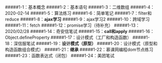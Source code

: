#####1-1：基本概念
#####1-2：基本语句
#####1-3：二维数组
#####1-4：2020-02-14
#####1-5：算法练习
#####1-6：简单笔记
#####1-7：filter和reduce
#####1-8：**ajax学习**
#####1-9：ajax学习2
#####1-10：跨域学习
#####1-11：fetch
#####1-12：promise学习（待补充）
#####1-13：2020/02/28
#####1-14：奇安信笔试
#####1-15：**call和apply**
#####1-16：Object.defineProperty
#####1-17：设计模式（工厂和构造函数）
#####1-18：深信服笔试
#####1-19：**设计模式（原型）**
#####1-20：设计模式（原型和构造函数组合模式）
#####1-21：**继承**
#####1-22：慕课网编程dom节点练习
#####1-23：函数表达式（闭包）
#####1-24：美团笔试

